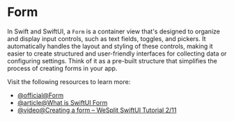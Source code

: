 # Form

In Swift and SwiftUI, a `Form` is a container view that's designed to organize and display input controls, such as text fields, toggles, and pickers. It automatically handles the layout and styling of these controls, making it easier to create structured and user-friendly interfaces for collecting data or configuring settings. Think of it as a pre-built structure that simplifies the process of creating forms in your app.

Visit the following resources to learn more:

- [@official@Form](https://developer.apple.com/documentation/swiftui/displaying-data-in-lists)
- [@article@What is SwiftUI Form](https://sarunw.com/posts/swiftui-form/)
- [@video@Creating a form – WeSplit SwiftUI Tutorial 2/11](https://www.youtube.com/watch?v=4Ui09XbYf1A&t=1s)